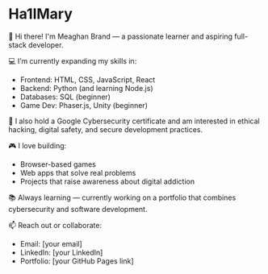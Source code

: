 # Ha1lMary

👋 Hi there! I'm Meaghan Brand — a passionate learner and aspiring full-stack developer.

💻 I’m currently expanding my skills in:
- Frontend: HTML, CSS, JavaScript, React
- Backend: Python (and learning Node.js)
- Databases: SQL (beginner)
- Game Dev: Phaser.js, Unity (beginner)

🔐 I also hold a Google Cybersecurity certificate and am interested in ethical hacking, digital safety, and secure development practices.

🎮 I love building:
- Browser-based games
- Web apps that solve real problems
- Projects that raise awareness about digital addiction

📚 Always learning — currently working on a portfolio that combines cybersecurity and software development.

📫 Reach out or collaborate:
- Email: [your email]
- LinkedIn: [your LinkedIn]
- Portfolio: [your GitHub Pages link]
